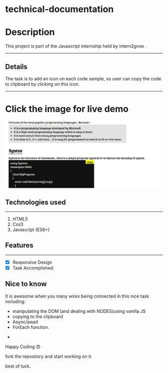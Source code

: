 # technical-documentation

# Description

This project is part of the Javascript internship held by intern2grow .

---

## Details

The task is to add an icon on each code sample, so user can copy the code to clipboard by clicking on this icon.

---

# Click the image for live demo

[<img src='./img.png'>](https://youssuf-bakry.github.io/excel-sheet-generator/)

## Technologies used

---

1. HTML5
2. Css3
3. Javascript (ES6+)

## Features

---

- [x] Responsive Design
- [x] Task Accomplished.

## Nice to know

It is awesome when you many wires being connected in this nice task including:

- manipulating the DOM (and dealing with NODES)using vanilla JS
- copying to the clipboard
- Async/await
- ForEach function.

*

Happy Coding 😍

fork the repository and start working on it.

best of luck.
